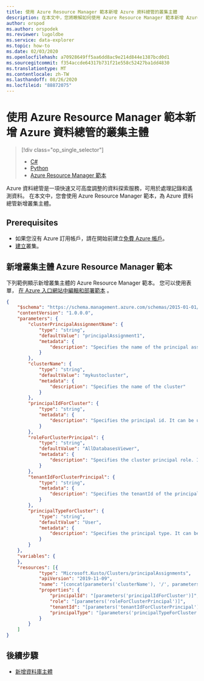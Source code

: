 ```yaml
---
title: 使用 Azure Resource Manager 範本新增 Azure 資料總管的叢集主體
description: 在本文中，您將瞭解如何使用 Azure Resource Manager 範本新增 Azure 資料總管的叢集主體。
author: orspod
ms.author: orspodek
ms.reviewer: lugoldbe
ms.service: data-explorer
ms.topic: how-to
ms.date: 02/03/2020
ms.openlocfilehash: a70928649ff5aa6dd8ac9e214d844e1387bcd0d1
ms.sourcegitcommit: f354accde64317b731f21e558c52427ba1dd4830
ms.translationtype: MT
ms.contentlocale: zh-TW
ms.lasthandoff: 08/26/2020
ms.locfileid: "88872075"
---
```

# <a name="add-cluster-principals-for-azure-data-explorer-by-using-an-azure-resource-manager-template"></a>使用 Azure Resource Manager 範本新增 Azure 資料總管的叢集主體

> [!div class="op_single_selector"]
> * [C#](cluster-principal-csharp.md)
> * [Python](cluster-principal-python.md)
> * [Azure Resource Manager 範本](cluster-principal-resource-manager.md)

Azure 資料總管是一項快速又可高度調整的資料探索服務，可用於處理記錄和遙測資料。 在本文中，您會使用 Azure Resource Manager 範本，為 Azure 資料總管新增叢集主體。

## <a name="prerequisites"></a>Prerequisites

* 如果您沒有 Azure 訂用帳戶，請在開始前建立[免費 Azure 帳戶](https://azure.microsoft.com/free/)。
* [建立](create-cluster-database-portal.md)叢集。

## <a name="azure-resource-manager-template-for-adding-a-cluster-principal"></a>新增叢集主體 Azure Resource Manager 範本

下列範例顯示新增叢集主體的 Azure Resource Manager 範本。  您可以使用表單， [在 Azure 入口網站中編輯和部署範本](/azure/azure-resource-manager/resource-manager-quickstart-create-templates-use-the-portal#edit-and-deploy-the-template) 。

```json
{
    "$schema": "https://schema.management.azure.com/schemas/2015-01-01/deploymentTemplate.json#",
    "contentVersion": "1.0.0.0",
    "parameters": {
        "clusterPrincipalAssignmentName": {
            "type": "string",
            "defaultValue": "principalAssignment1",
            "metadata": {
                "description": "Specifies the name of the principal assignment"
            }
        },
        "clusterName": {
            "type": "string",
            "defaultValue": "mykustocluster",
            "metadata": {
                "description": "Specifies the name of the cluster"
            }
        },
        "principalIdForCluster": {
            "type": "string",
            "metadata": {
                "description": "Specifies the principal id. It can be user email, application (client) ID, security group name"
            }
        },
        "roleForClusterPrincipal": {
            "type": "string",
            "defaultValue": "AllDatabasesViewer",
            "metadata": {
                "description": "Specifies the cluster principal role. It can be 'AllDatabasesAdmin', 'AllDatabasesViewer'"
            }
        },
        "tenantIdForClusterPrincipal": {
            "type": "string",
            "metadata": {
                "description": "Specifies the tenantId of the principal"
            }
        },
        "principalTypeForCluster": {
            "type": "string",
            "defaultValue": "User",
            "metadata": {
                "description": "Specifies the principal type. It can be 'User', 'App', 'Group'"
            }
        }
    },
    "variables": {
    },
    "resources": [{
            "type": "Microsoft.Kusto/Clusters/principalAssignments",
            "apiVersion": "2019-11-09",
            "name": "[concat(parameters('clusterName'), '/', parameters('clusterPrincipalAssignmentName'))]",
            "properties": {
                "principalId": "[parameters('principalIdForCluster')]",
                "role": "[parameters('roleForClusterPrincipal')]",
                "tenantId": "[parameters('tenantIdForClusterPrincipal')]",
                "principalType": "[parameters('principalTypeForCluster')]"
            }
        }
    ]
}
```

## <a name="next-steps"></a>後續步驟

* [新增資料庫主體](database-principal-resource-manager.md)
